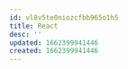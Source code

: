 ```yaml
---
id: vl8v5te0niozcfbb965o1h5
title: React
desc: ''
updated: 1662399941446
created: 1662399941446
---
```

